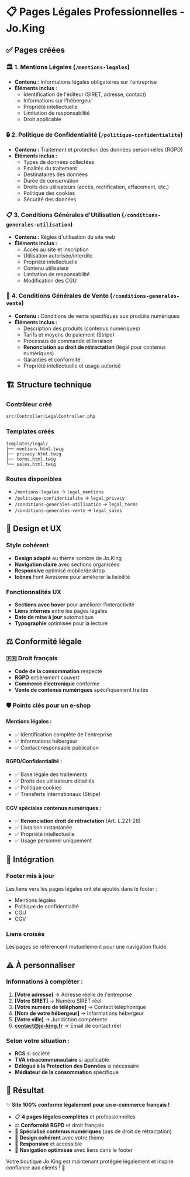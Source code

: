 # 📋 Pages Légales Professionnelles - Jo.King

## ✅ Pages créées

### 🏛️ **1. Mentions Légales** (`/mentions-legales`)

- **Contenu :** Informations légales obligatoires sur l'entreprise
- **Éléments inclus :**
  - Identification de l'éditeur (SIRET, adresse, contact)
  - Informations sur l'hébergeur
  - Propriété intellectuelle
  - Limitation de responsabilité
  - Droit applicable

### 🔒 **2. Politique de Confidentialité** (`/politique-confidentialite`)

- **Contenu :** Traitement et protection des données personnelles (RGPD)
- **Éléments inclus :**
  - Types de données collectées
  - Finalités du traitement
  - Destinataires des données
  - Durée de conservation
  - Droits des utilisateurs (accès, rectification, effacement, etc.)
  - Politique des cookies
  - Sécurité des données

### 📋 **3. Conditions Générales d'Utilisation** (`/conditions-generales-utilisation`)

- **Contenu :** Règles d'utilisation du site web
- **Éléments inclus :**
  - Accès au site et inscription
  - Utilisation autorisée/interdite
  - Propriété intellectuelle
  - Contenu utilisateur
  - Limitation de responsabilité
  - Modification des CGU

### 🛒 **4. Conditions Générales de Vente** (`/conditions-generales-vente`)

- **Contenu :** Conditions de vente spécifiques aux produits numériques
- **Éléments inclus :**
  - Description des produits (contenus numériques)
  - Tarifs et moyens de paiement (Stripe)
  - Processus de commande et livraison
  - **Renonciation au droit de rétractation** (légal pour contenus numériques)
  - Garanties et conformité
  - Propriété intellectuelle et usage autorisé

## 🏗️ Structure technique

### Contrôleur créé

```php
src/Controller/LegalController.php
```

### Templates créés

```
templates/legal/
├── mentions.html.twig
├── privacy.html.twig
├── terms.html.twig
└── sales.html.twig
```

### Routes disponibles

- `/mentions-legales` → `legal_mentions`
- `/politique-confidentialite` → `legal_privacy`
- `/conditions-generales-utilisation` → `legal_terms`
- `/conditions-generales-vente` → `legal_sales`

## 🎨 Design et UX

### Style cohérent

- **Design adapté** au thème sombre de Jo.King
- **Navigation claire** avec sections organisées
- **Responsive** optimisé mobile/desktop
- **Icônes** Font Awesome pour améliorer la lisibilité

### Fonctionnalités UX

- **Sections avec hover** pour améliorer l'interactivité
- **Liens internes** entre les pages légales
- **Date de mise à jour** automatique
- **Typographie** optimisée pour la lecture

## ⚖️ Conformité légale

### 🇫🇷 **Droit français**

- **Code de la consommation** respecté
- **RGPD** entièrement couvert
- **Commerce électronique** conforme
- **Vente de contenus numériques** spécifiquement traitée

### 🛡️ **Points clés pour un e-shop**

#### Mentions légales :

- ✅ Identification complète de l'entreprise
- ✅ Informations hébergeur
- ✅ Contact responsable publication

#### RGPD/Confidentialité :

- ✅ Base légale des traitements
- ✅ Droits des utilisateurs détaillés
- ✅ Politique cookies
- ✅ Transferts internationaux (Stripe)

#### CGV spéciales contenus numériques :

- ✅ **Renonciation droit de rétractation** (Art. L.221-28)
- ✅ Livraison instantanée
- ✅ Propriété intellectuelle
- ✅ Usage personnel uniquement

## 🔗 Intégration

### Footer mis à jour

Les liens vers les pages légales ont été ajoutés dans le footer :

- Mentions légales
- Politique de confidentialité
- CGU
- CGV

### Liens croisés

Les pages se référencent mutuellement pour une navigation fluide.

## ⚠️ À personnaliser

### Informations à compléter :

1. **[Votre adresse]** → Adresse réelle de l'entreprise
2. **[Votre SIRET]** → Numéro SIRET réel
3. **[Votre numéro de téléphone]** → Contact téléphonique
4. **[Nom de votre hébergeur]** → Informations hébergeur
5. **[Votre ville]** → Juridiction compétente
6. **contact@jo-king.fr** → Email de contact réel

### Selon votre situation :

- **RCS** si société
- **TVA intracommunautaire** si applicable
- **Délégué à la Protection des Données** si nécessaire
- **Médiateur de la consommation** spécifique

## 🎯 Résultat

✨ **Site 100% conforme légalement pour un e-commerce français !**

- 📋 **4 pages légales complètes** et professionnelles
- ⚖️ **Conformité RGPD** et droit français
- 🛒 **Spécialisé contenus numériques** (pas de droit de rétractation)
- 🎨 **Design cohérent** avec votre thème
- 📱 **Responsive** et accessible
- 🔗 **Navigation optimisée** avec liens dans le footer

Votre boutique Jo.King est maintenant protégée légalement et inspire confiance aux clients ! 🚀

